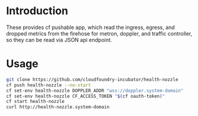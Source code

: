 # Introduction

These provides cf pushable app, which read the ingress, egress, and dropped
metrics from the firehose for metron, doppler, and traffic controller, so they
can be read via JSON api endpoint.

# Usage

```sh
git clone https://github.com/cloudfoundry-incubator/health-nozzle
cf push health-nozzle --no-start
cf set-env health-nozzle DOPPLER_ADDR "wss://doppler.system-domain"
cf set-env health-nozzle CF_ACCESS_TOKEN "$(cf oauth-token)"
cf start health-nozzle
curl http://health-nozzle.system-domain
```
